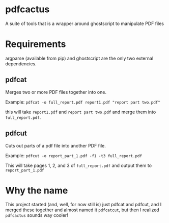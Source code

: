 # pdfcactus
A suite of tools that is a wrapper around ghostscript to manipulate PDF files

Requirements
============

argparse (available from pip) and ghostscript are the only two external
dependencies.

pdfcat
------

Merges two or more PDF files together into one.

Example: `pdfcat -o full_report.pdf report1.pdf "report part two.pdf"`

this will take `report1.pdf` and `report part two.pdf` and merge them into
`full_report.pdf`.

pdfcut
------

Cuts out parts of a pdf file into another PDF file.

Example: `pdfcut -o report_part_1.pdf -f1 -t3 full_report.pdf`

This will take pages 1, 2, and 3 of `full_report.pdf` and output them to
`report_part_1.pdf`


Why the name
============
This project started (and, well, for now still is) just pdfcat and pdfcut, and I
merged these together and almost named it `pdfcatcut`, but then I realized
`pdfcactus` sounds way cooler!
